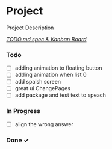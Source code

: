 # Project

Project Description

<em>[TODO.md spec & Kanban Board](https://bit.ly/3fCwKfM)</em>

### Todo

- [ ] adding animation to floating button  
- [ ] adding animation when list 0  
- [ ] add spalsh screen  
- [ ] great ui ChangePages  
- [ ] add package and test text to speach  

### In Progress

- [ ] align the wrong answer  

### Done ✓


